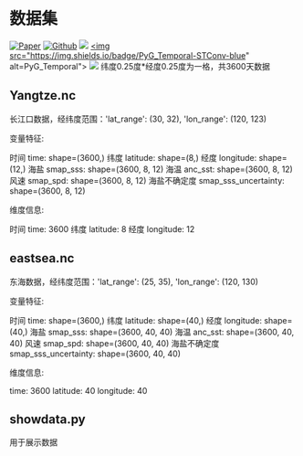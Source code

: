 # 数据集
<a href="https://www.ijcai.org/proceedings/2018/0505.pdf"><img src="https://img.shields.io/badge/-Paper-grey?logo=read%20the%20docs&logoColor=green" alt="Paper"></a>
<a href="https://github.com/VeritasYin/STGCN_IJCAI-18"><img src="https://img.shields.io/badge/-Github-grey?logo=github" alt="Github"></a>
<a href="https://github.com/VeritasYin/STGCN_IJCAI-18/blob/master/LICENSE"><img src="https://img.shields.io/badge/License-BSD%202--Clause-red.svg"></a>
<a href="https://pytorch-geometric-temporal.readthedocs.io/en/latest/modules/root.html#torch_geometric_temporal.nn.attention.stgcn.STConv"><img src="https://img.shields.io/badge/PyG_Temporal-STConv-blue" alt=PyG_Temporal"></a>
<a href="https://hits.seeyoufarm.com"><img src="https://hits.seeyoufarm.com/api/count/incr/badge.svg?url=https%3A%2F%2Fgithub.com%2FVeritasYin%2FSTGCN_IJCAI-18&count_bg=%2379C83D&title_bg=%23555555&icon=&icon_color=%23E7E7E7&title=Hits&edge_flat=false"/></a>
纬度0.25度*经度0.25度为一格，共3600天数据
## Yangtze.nc
长江口数据，经纬度范围：'lat_range': (30, 32), 'lon_range': (120, 123)

变量特征:

时间 time: shape=(3600,)
纬度 latitude: shape=(8,)
经度 longitude: shape=(12,)
海盐 smap_sss: shape=(3600, 8, 12)
海温 anc_sst: shape=(3600, 8, 12)
风速 smap_spd: shape=(3600, 8, 12)
海盐不确定度 smap_sss_uncertainty: shape=(3600, 8, 12)

维度信息:

时间 time: 3600
纬度 latitude: 8
经度 longitude: 12
## eastsea.nc
东海数据，经纬度范围：'lat_range': (25, 35), 'lon_range': (120, 130)

变量特征:

时间 time: shape=(3600,)
纬度 latitude: shape=(40,)
经度 longitude: shape=(40,)
海盐 smap_sss: shape=(3600, 40, 40)
海温 anc_sst: shape=(3600, 40, 40)
风速 smap_spd: shape=(3600, 40, 40)
海盐不确定度 smap_sss_uncertainty: shape=(3600, 40, 40)

维度信息:

time: 3600
latitude: 40
longitude: 40
## showdata.py
用于展示数据
